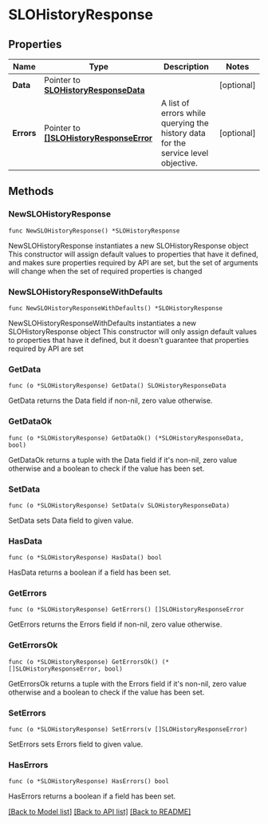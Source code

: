# SLOHistoryResponse

## Properties

Name | Type | Description | Notes
------------ | ------------- | ------------- | -------------
**Data** | Pointer to [**SLOHistoryResponseData**](SLOHistoryResponseData.md) |  | [optional] 
**Errors** | Pointer to [**[]SLOHistoryResponseError**](SLOHistoryResponseError.md) | A list of errors while querying the history data for the service level objective. | [optional] 

## Methods

### NewSLOHistoryResponse

`func NewSLOHistoryResponse() *SLOHistoryResponse`

NewSLOHistoryResponse instantiates a new SLOHistoryResponse object
This constructor will assign default values to properties that have it defined,
and makes sure properties required by API are set, but the set of arguments
will change when the set of required properties is changed

### NewSLOHistoryResponseWithDefaults

`func NewSLOHistoryResponseWithDefaults() *SLOHistoryResponse`

NewSLOHistoryResponseWithDefaults instantiates a new SLOHistoryResponse object
This constructor will only assign default values to properties that have it defined,
but it doesn't guarantee that properties required by API are set

### GetData

`func (o *SLOHistoryResponse) GetData() SLOHistoryResponseData`

GetData returns the Data field if non-nil, zero value otherwise.

### GetDataOk

`func (o *SLOHistoryResponse) GetDataOk() (*SLOHistoryResponseData, bool)`

GetDataOk returns a tuple with the Data field if it's non-nil, zero value otherwise
and a boolean to check if the value has been set.

### SetData

`func (o *SLOHistoryResponse) SetData(v SLOHistoryResponseData)`

SetData sets Data field to given value.

### HasData

`func (o *SLOHistoryResponse) HasData() bool`

HasData returns a boolean if a field has been set.

### GetErrors

`func (o *SLOHistoryResponse) GetErrors() []SLOHistoryResponseError`

GetErrors returns the Errors field if non-nil, zero value otherwise.

### GetErrorsOk

`func (o *SLOHistoryResponse) GetErrorsOk() (*[]SLOHistoryResponseError, bool)`

GetErrorsOk returns a tuple with the Errors field if it's non-nil, zero value otherwise
and a boolean to check if the value has been set.

### SetErrors

`func (o *SLOHistoryResponse) SetErrors(v []SLOHistoryResponseError)`

SetErrors sets Errors field to given value.

### HasErrors

`func (o *SLOHistoryResponse) HasErrors() bool`

HasErrors returns a boolean if a field has been set.


[[Back to Model list]](../README.md#documentation-for-models) [[Back to API list]](../README.md#documentation-for-api-endpoints) [[Back to README]](../README.md)


